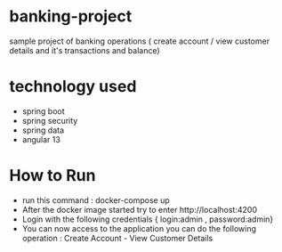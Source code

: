 # banking-project
sample project of banking operations ( create account / view customer details and it's transactions and balance) 
# technology used 
* spring boot
* spring security
* spring data 
* angular 13 
# How to Run
* run this command : docker-compose up
* After the docker image started try to enter http://localhost:4200
* Login with the following credentials { login:admin , password:admin} 
* You can now access to the application you can do the following operation : Create Account  - View Customer Details  
